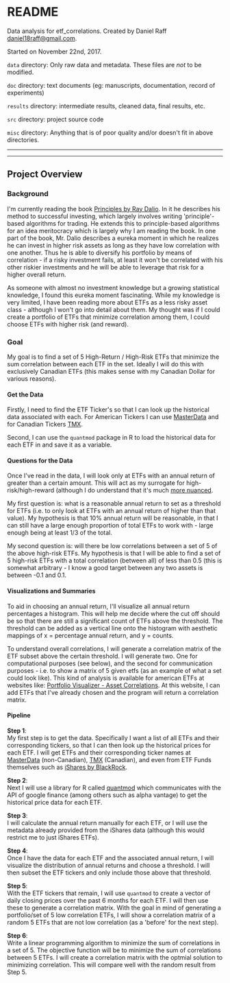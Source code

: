 # README

Data analysis for etf_correlations.
Created by Daniel Raff daniel18raff@gmail.com.

Started on November 22nd, 2017.

`data` directory: Only raw data and metadata. These files are *not* to
be modified.

`doc` directory: text documents (eg: manuscripts, documentation, record of experiments)

`results` directory: intermediate results, cleaned data, final results, etc.

`src` directory: project source code

`misc` directory: Anything that is of poor quality and/or doesn't fit in above directories.


---------
---------

## Project Overview

### Background
I'm currently reading the book [Principles by Ray Dalio](https://www.principles.com/). In it he describes his method to successful investing, which largely involves writing 'principle'-based algorithms for trading. He extends this to principle-based algorithms for an idea meritocracy which is largely why I am reading the book. In one part of the book, Mr. Dalio describes a eureka moment in which he realizes he can invest in higher risk assets as long as they have low correlation with one another. Thus he is able to diversify his portfolio by means of correlation - if a risky investment fails, at least it won't be correlated with his other riskier investments and he will be able to leverage that risk for a higher overall return. 

As someone with almost no investment knowledge but a growing statistical knowledge, I found this eureka moment fascinating. While my knowledge is very limited, I have been reading more about ETFs as a less risky asset class - although I won't go into detail about them. My thought was if I could create a portfolio of ETFs that minimize correlation among them, I could choose ETFs with higher risk (and reward).  

### Goal
My goal is to find a set of 5 High-Return / High-Risk ETFs that minimize the sum correlation between each ETF in the set. Ideally I will do this with exclusively Canadian ETFs (this makes sense with my Canadian Dollar for various reasons).  

#### Get the Data

Firstly, I need to find the ETF Ticker's so that I can look up the historical data associated with each. For American Tickers I can use [MasterData](http://www.masterdata.com/helpfiles/etf_list.htm) and for Canadian Tickers [TMX](https://app.tmxmoney.com/etp/directory/). 

Second, I can use the `quantmod` package in R to load the historical data for each ETF in and save it as a variable. 

#### Questions for the Data

Once I've read in the data, I will look only at ETFs with an annual return of greater than a certain amount. This will act as my surrogate for high-risk/high-reward (although I do understand that it's much [more nuanced](http://www.quantext.com/RiskandReturn.pdf). 

My first question is: what is a reasonable annual return to set as a threshold for ETFs (i.e. to only look at ETFs with an annual return of higher than that value). My hypothesis is that 10% annual return will be reasonable, in that I can still have a large enough proportion of total ETFs to work with - large enough being at least 1/3 of the total.  

My second question is: will there be low correlations between a set of 5 of the above high-risk ETFs. My hypothesis is that I will be able to find a set of 5 high-risk ETFs with a total correlation (between all) of less than 0.5 (this is somewhat arbitrary - I know a good target between any two assets is between -0.1 and 0.1.  

#### Visualizations and Summaries

To aid in choosing an annual return, I'll visualize all annual return percentages a histogram. This will help me decide where the cut off should be so that there are still a significant count of ETFs above the threshold. The threshold can be added as a vertical line onto the histogram with aesthetic mappings of x = percentage annual return, and y = counts.  

To understand overall correlations, I will generate a correlation matrix of the ETF subset above the certain threshold. I will generate two. One for computational purposes (see below), and the second for communication purposes - i.e. to show a matrix of 5 given etfs (as an example of what a set could look like). This kind of analysis is available for american ETFs at websites like: [Portfolio Visualizer - Asset Correlations](https://www.portfoliovisualizer.com/asset-correlations). At this website, I can add ETFs that I've already chosen and the program will return a correlation matrix.    

#### Pipeline

**Step 1**:   
My first step is to get the data. Specifically I want a list of all ETFs and their corresponding tickers, so that I can then look up the historical prices for each ETF. I will get ETFs and their corresponding ticker names at [MasterData](http://www.masterdata.com/HelpFiles/ETF_List_Downloads/AllETFs.csv) (non-Canadian), [TMX](https://www.tmxmoney.com/en/pdf/ETF_List.xls) (Canadian), and even from ETF Funds themselves such as [iShares by BlackRock](https://www.ishares.com/us/products/etf-product-list#).  

**Step 2**:   
Next I will use a library for R called [quantmod](https://cran.r-project.org/web/packages/quantmod/quantmod.pdf) which communicates with the API of google finance (among others such as alpha vantage) to get the historical price data for each ETF.  

**Step 3**:  
I will calculate the annual return manually for each ETF, or I will use the metadata already provided from the iShares data (although this would restrict me to just iShares ETFs).  

**Step 4**:  
Once I have the data for each ETF and the associated annual return, I will visualize the distribution of annual returns and choose a threshold. I will then subset the ETF tickers and only include those above that threshold.  

**Step 5**:  
With the ETF tickers that remain, I will use `quantmod` to create a vector of daily closing prices over the past 6 months for each ETF. I will then use these to generate a correlation matrix. With the goal in mind of generating a portfolio/set of 5 low correlation ETFs, I will show a correlation matrix of a random 5 ETFs that are not low correlation (as a 'before' for the next step). 

**Step 6**:  
Write a linear programming algorithm to minimize the sum of correlations in a set of 5. The objective function will be to minimize the sum of correlations between 5 ETFs. I will create a correlation matrix with the optmial solution to minimizing correlation. This will compare well with the random result from Step 5. 
